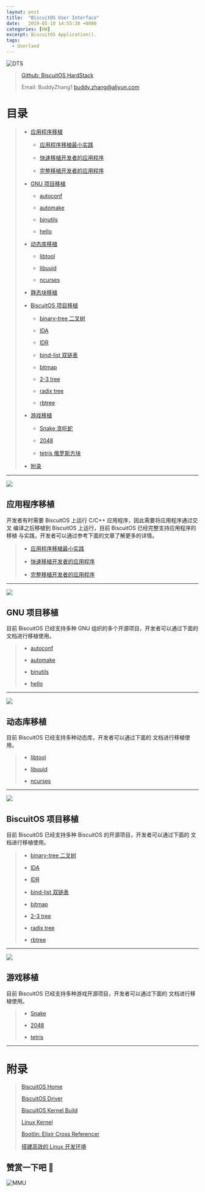 ```yaml
---
layout: post
title:  "BiscuitOS User Interface"
date:   2019-05-10 14:55:30 +0800
categories: [HW]
excerpt: BiscuitOS Application().
tags:
  - Userland
---
```


![DTS](https://raw.githubusercontent.com/EmulateSpace/PictureSet/master/BiscuitOS/kernel/IND00000Y.jpg)

> [Github: BiscuitOS HardStack](https://github.com/BiscuitOS/HardStack)
>
> Email: BuddyZhang1 <buddy.zhang@aliyun.com>

# 目录


> - [应用程序移植](#A00)
>
>   - [应用程序移植最小实践](https://biscuitos.github.io/blog/USER_APP_mini/)
>
>   - [快速移植开发者的应用程序](#A02)
>
>   - [完整移植开发者的应用程序](#A03)
>
> - [GNU 项目移植](#B00)
>
>   - [autoconf](https://biscuitos.github.io/blog/USER_GNU_autoconf/)
>
>   - [automake](https://biscuitos.github.io/blog/USER_GNU_automake/)
>
>   - [binutils](https://biscuitos.github.io/blog/USER_GNU_binutils/)
>
>   - [hello](https://biscuitos.github.io/blog/USER_GNU_hello/)
>
> - [动态库移植](#C00)
>
>   - [libtool](https://biscuitos.github.io/blog/USER_DLIB_libtool/)
>
>   - [libuuid](https://biscuitos.github.io/blog/USER_DLIB_libuuid/)
>
>   - [ncurses](https://biscuitos.github.io/blog/USER_DLIB_ncurses/)
>
> - [静态块移植](#D00)
>
> - [BiscuitOS 项目移植](#E00)
>
>   - [binary-tree 二叉树](https://biscuitos.github.io/blog/USER_Algo_binarytree/)
>
>   - [IDA](https://biscuitos.github.io/blog/USER_Algo_IDA/)
>
>   - [IDR](https://biscuitos.github.io/blog/USER_Algo_IDR/)
>
>   - [bind-list 双链表](https://biscuitos.github.io/blog/USER_Algo_bindlist/)
>
>   - [bitmap](https://biscuitos.github.io/blog/USER_Algo_bitmap/)
>
>   - [2-3 tree](https://biscuitos.github.io/blog/USER_Algo_tree23/)
>
>   - [radix tree](https://biscuitos.github.io/blog/USER_Algo_radixtree/)
>
>   - [rbtree](https://biscuitos.github.io/blog/USER_Algo_rbtree/)
>
> - [游戏移植](#F00)
>
>   - [Snake 贪吃蛇](https://biscuitos.github.io/blog/USER_GAME_snake/)
>
>   - [2048](https://biscuitos.github.io/blog/USER_GAME_2048/)
>
>   - [tetris 俄罗斯方块](https://biscuitos.github.io/blog/USER_GAME_tetris/)
>
> - [附录](#附录)

-----------------------------------
<span id="A00"></span>

![](https://raw.githubusercontent.com/EmulateSpace/PictureSet/master/BiscuitOS/kernel/IND00000Q.jpg)

## 应用程序移植

开发者有时需要 BiscuitOS 上运行 C/C++ 应用程序，因此需要将应用程序通过交叉
编译之后移植到 BiscuitOS 上运行，目前 BiscuitOS 已经完整支持应用程序的移植
与实践，开发者可以通过参考下面的文章了解更多的详情。

> - [应用程序移植最小实践](https://biscuitos.github.io/blog/USER_APP_mini/)
>
> - [快速移植开发者的应用程序](#A02)
>
> - [完整移植开发者的应用程序](#A03)


-----------------------------------
<span id="B00"></span>

![](https://raw.githubusercontent.com/EmulateSpace/PictureSet/master/BiscuitOS/kernel/IND00000A.jpg)

## GNU 项目移植

目前 BiscuitOS 已经支持多种 GNU 组织的多个开源项目，开发者可以通过下面的
文档进行移植使用。

> - [autoconf](https://biscuitos.github.io/blog/USER_GNU_autoconf/)
>
> - [automake](https://biscuitos.github.io/blog/USER_GNU_automake/)
>
> - [binutils](https://biscuitos.github.io/blog/USER_GNU_binutils/)
>
> - [hello](https://biscuitos.github.io/blog/USER_GNU_hello/)

-----------------------------------
<span id="C00"></span>

![](https://raw.githubusercontent.com/EmulateSpace/PictureSet/master/BiscuitOS/kernel/IND00000T.jpg)

## 动态库移植

目前 BiscuitOS 已经支持多种动态库，开发者可以通过下面的
文档进行移植使用。

> - [libtool](https://biscuitos.github.io/blog/USER_DLIB_libtool/)
>
> - [libuuid](https://biscuitos.github.io/blog/USER_DLIB_libuuid/)
>
> - [ncurses](https://biscuitos.github.io/blog/USER_DLIB_ncurses/)

-----------------------------------
<span id="E00"></span>

![](https://raw.githubusercontent.com/EmulateSpace/PictureSet/master/BiscuitOS/kernel/IND00000P.jpg)

## BiscuitOS 项目移植

目前 BiscuitOS 已经支持多种 BiscuitOS 的开源项目，开发者可以通过下面的
文档进行移植使用。

> - [binary-tree 二叉树](https://biscuitos.github.io/blog/USER_Algo_binarytree/)
>
> - [IDA](https://biscuitos.github.io/blog/USER_Algo_IDA/)
>
> - [IDR](https://biscuitos.github.io/blog/USER_Algo_IDR/)
>
> - [bind-list 双链表](https://biscuitos.github.io/blog/USER_Algo_bindlist/)
>
> - [bitmap](https://biscuitos.github.io/blog/USER_Algo_bitmap/)
>
> - [2-3 tree](https://biscuitos.github.io/blog/USER_Algo_tree23/)
>
> - [radix tree](https://biscuitos.github.io/blog/USER_Algo_radixtree/)
>
> - [rbtree](https://biscuitos.github.io/blog/USER_Algo_rbtree/)

-----------------------------------
<span id="F00"></span>

![](https://raw.githubusercontent.com/EmulateSpace/PictureSet/master/BiscuitOS/kernel/IND00000B.jpg)

## 游戏移植

目前 BiscuitOS 已经支持多种游戏开源项目，开发者可以通过下面的
文档进行移植使用。

> - [Snake](https://biscuitos.github.io/blog/USER_GAME_snake/)
>
> - [2048](https://biscuitos.github.io/blog/USER_GAME_2048/)
>
> - [tetris](https://biscuitos.github.io/blog/USER_GAME_tetris/)

-----------------------------------------------

# <span id="附录">附录</span>

> [BiscuitOS Home](https://biscuitos.github.io/)
>
> [BiscuitOS Driver](https://biscuitos.github.io/blog/BiscuitOS_Catalogue/)
>
> [BiscuitOS Kernel Build](https://biscuitos.github.io/blog/Kernel_Build/)
>
> [Linux Kernel](https://www.kernel.org/)
>
> [Bootlin: Elixir Cross Referencer](https://elixir.bootlin.com/linux/latest/source)
>
> [搭建高效的 Linux 开发环境](https://biscuitos.github.io/blog/Linux-debug-tools/)

## 赞赏一下吧 🙂

![MMU](https://raw.githubusercontent.com/EmulateSpace/PictureSet/master/BiscuitOS/kernel/HAB000036.jpg)
